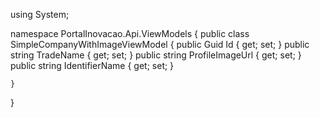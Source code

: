 using System;

namespace PortalInovacao.Api.ViewModels
{
    public class SimpleCompanyWithImageViewModel
    {
        public Guid Id { get; set; }
        public string TradeName { get; set; }
        public string ProfileImageUrl { get; set; }
        public string IdentifierName { get; set; }

    }
}
